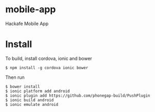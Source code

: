 # mobile-app

Hackafe Mobile App

# Install

To build, install cordova, ionic and bower

    $ npm install -g cordova ionic bower

Then run

    $ bower install
    $ ionic platform add android
    $ ionic plugin add https://github.com/phonegap-build/PushPlugin
    $ ionic build android
    $ ionic emulate android
